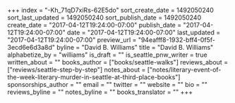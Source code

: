 +++
index = "-Kh_71qD7xiRs-62E5do"
sort_create_date = 1492050240
sort_last_updated = 1492050240
sort_publish_date = 1492050240
create_date = "2017-04-12T19:24:00-07:00"
publish_date = "2017-04-12T19:24:00-07:00"
date = "2017-04-12T19:24:00-07:00"
last_updated = "2017-04-12T19:24:00-07:00"
preview_url = "94eafff8-1932-bff4-0f5f-3ecd6e6d3a8d"
byline = "David B. Williams"
title = "David B. Williams"
alphabetize_by = "williams"
is_draft = ""
is_seattle_pnw_writer = true
written_about = ""
books_author = ["books/seattle-walks"]
reviews_about = ["reviews/seattle-step-by-step"]
notes_about = ["notes/literary-event-of-the-week-literary-murder-in-seattle-at-third-place-books"]
sponsorships_author = ""
email = ""
twitter = ""
website = ""
bio = ""
reviews_byline = ""
notes_byline = ""
books_translator = ""
+++
